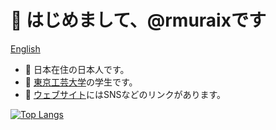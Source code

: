 # 👋 はじめまして、@rmuraixです  
[English](/README.md)
- 📍 日本在住の日本人です。
- 🏫 [東京工芸大学](https://www.t-kougei.ac.jp/)の学生です。
- 👀 [ウェブサイト](https://rmurai.com)にはSNSなどのリンクがあります。  

[![Top Langs](https://github-readme-stats.vercel.app/api/top-langs/?username=rmuraix&layout=compact&bg_color=000000&text_color=ffffff)](https://github.com/anuraghazra/github-readme-stats)    


